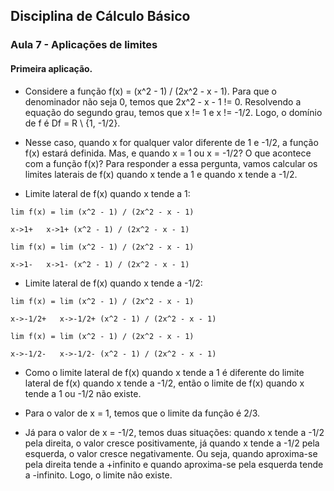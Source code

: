 ## Disciplina de Cálculo Básico

### Aula 7 - Aplicações de limites

#### Primeira aplicação.

- Considere a função f(x) = (x^2 - 1) / (2x^2 - x - 1). Para que o denominador não seja 0, temos que 2x^2 - x - 1 != 0. Resolvendo a equação do segundo grau, temos que x != 1 e x != -1/2. Logo, o domínio de f é Df = R \ {1, -1/2}.

- Nesse caso, quando x for qualquer valor diferente de 1 e -1/2, a função f(x) estará definida. Mas, e quando x = 1 ou x = -1/2? O que acontece com a função f(x)? Para responder a essa pergunta, vamos calcular os limites laterais de f(x) quando x tende a 1 e quando x tende a -1/2.

- Limite lateral de f(x) quando x tende a 1:

```
lim f(x) = lim (x^2 - 1) / (2x^2 - x - 1)

x->1+   x->1+ (x^2 - 1) / (2x^2 - x - 1)

lim f(x) = lim (x^2 - 1) / (2x^2 - x - 1)

x->1-   x->1- (x^2 - 1) / (2x^2 - x - 1)
```

- Limite lateral de f(x) quando x tende a -1/2:

```
lim f(x) = lim (x^2 - 1) / (2x^2 - x - 1)

x->-1/2+   x->-1/2+ (x^2 - 1) / (2x^2 - x - 1)

lim f(x) = lim (x^2 - 1) / (2x^2 - x - 1)

x->-1/2-   x->-1/2- (x^2 - 1) / (2x^2 - x - 1)
```

- Como o limite lateral de f(x) quando x tende a 1 é diferente do limite lateral de f(x) quando x tende a -1/2, então o limite de f(x) quando x tende a 1 ou -1/2 não existe.

- Para o valor de x = 1, temos que o limite da função é 2/3.

- Já para o valor de x = -1/2, temos duas situações: quando x tende a -1/2 pela direita, o valor cresce positivamente, já quando x tende a -1/2 pela esquerda, o valor cresce negativamente. Ou seja, quando aproxima-se pela direita tende a +infinito e quando aproxima-se pela esquerda tende a -infinito. Logo, o limite não existe.